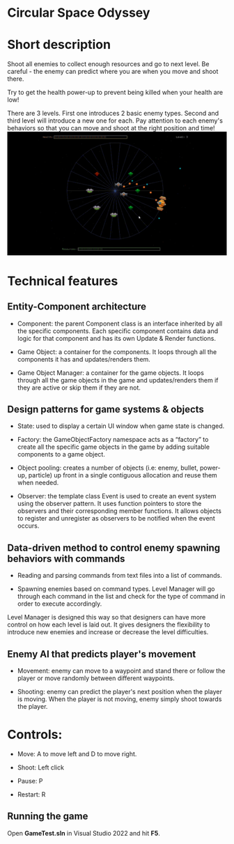 # Circular Space Odyssey

# Short description
Shoot all enemies to collect enough resources and go to next level. Be careful - the enemy can predict where you are when you move and shoot there. 

Try to get the health power-up to prevent being killed when your health are low!

There are 3 levels. First one introduces 2 basic enemy types. Second and third level will introduce a new one for each. Pay attention to each enemy's behaviors so that you can move and shoot at the right position and time!
<img src="https://github.com/ngol0/CircularSpaceOdyssey/blob/main/gif2.gif" width="900" title="build">

# Technical features
## Entity-Component architecture
- Component: the parent Component class is an interface inherited by all the specific components. Each specific component contains data and logic for that component and has its own Update & Render functions.

- Game Object: a container for the components. It loops through all the components it has and updates/renders them.

- Game Object Manager: a container for the game objects. It loops through all the game objects in the game and updates/renders them if they are active or skip them if they are not.

## Design patterns for game systems & objects
- State: used to display a certain UI window when game state is changed.

- Factory: the GameObjectFactory namespace acts as a “factory” to create all the specific game objects in the game by adding suitable components to a game object.

- Object pooling: creates a number of objects (i.e: enemy, bullet, power-up, particle) up front in a single contiguous allocation and reuse them when needed.

- Observer: the template class Event is used to create an event system using the observer pattern. It uses function pointers to store the observers and their corresponding member functions. It allows objects to register and unregister as observers to be notified when the event occurs.

## Data-driven method to control enemy spawning behaviors with commands
- Reading and parsing commands from text files into a list of commands.

- Spawning enemies based on command types. Level Manager will go through each command in the list and check for the type of command in order to execute accordingly.

Level Manager is designed this way so that designers can have more control on how each level is laid out. It gives designers the flexibility to introduce new enemies and increase or decrease the level difficulties.

## Enemy AI that predicts player's movement
- Movement: enemy can move to a waypoint and stand there or follow the player or move randomly between different waypoints.

- Shooting: enemy can predict the player's next position when the player is moving. When the player is not moving, enemy simply shoot towards the player.


# Controls:
- Move: A to move left and D to move right.

- Shoot: Left click

- Pause: P

- Restart: R

## Running the game
Open **GameTest.sln** in Visual Studio 2022 and hit **F5**.

